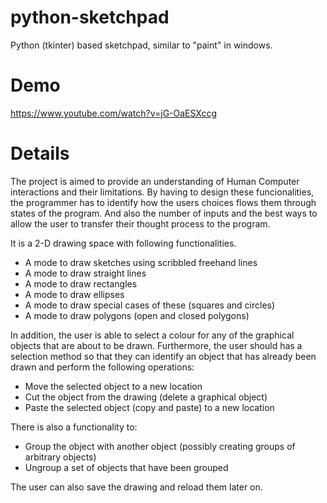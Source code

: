 # python-sketchpad
Python (tkinter) based sketchpad, similar to "paint" in windows.

# Demo
https://www.youtube.com/watch?v=jG-OaESXccg

# Details
The project is aimed to provide an understanding of Human Computer interactions and their limitations.
By having to design these funcionalities, the programmer has to identify how the users choices flows them through states of the program.
And also the number of inputs and the best ways to allow the user to transfer their thought process to the program.

It is a 2-D drawing space with following functionalities.
- A mode to draw sketches using scribbled freehand lines 
- A mode to draw straight lines 
- A mode to draw rectangles 
- A mode to draw ellipses 
- A mode to draw special cases of these (squares and circles) 
- A mode to draw polygons (open and closed polygons) 

In addition, the user is able to select a colour for any of the graphical objects that are about to be drawn. Furthermore, the user should has a selection method so that they can identify an object that has already been drawn and perform the following operations: 

- Move the selected object to a new location 
- Cut the object from the drawing (delete a graphical object) 
- Paste the selected object (copy and paste) to a new location 

There is also a functionality to: 

- Group the object with another object (possibly creating groups of arbitrary objects) 
- Ungroup a set of objects that have been grouped 

The user can also save the drawing and reload them later on.
